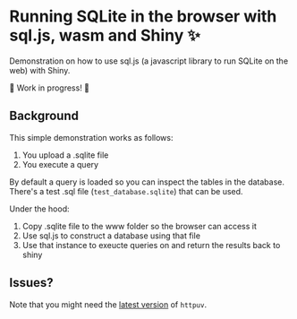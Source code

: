 # Running SQLite in the browser with sql.js, wasm and Shiny ✨ 

Demonstration on how to use sql.js (a javascript library to run SQLite on the web) with Shiny.

🚧 Work in progress! 🚧 

## Background

This simple demonstration works as follows:

1. You upload a .sqlite file 
2. You execute a query

By default a query is loaded so you can inspect the tables in the database. There's a test .sql file (`test_database.sqlite`) that can be used.

Under the hood:

1. Copy .sqlite file to the www folder so the browser can access it
2. Use sql.js to construct a database using that file
3. Use that instance to exeucte queries on and return the results back to shiny

## Issues?

Note that you might need the [latest version](https://github.com/rstudio/httpuv/releases/tag/v1.6.12) of `httpuv`.
